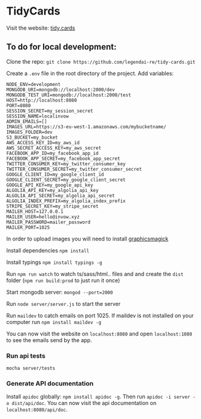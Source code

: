 # TidyCards

Visit the website: [tidy.cards](http://www.tidy.cards)

## To do for local development:

Clone the repo: `git clone https://github.com/legendai-re/tidy-cards.git`

Create a `.env` file in the root directory of the project. Add
variables:

```
NODE_ENV=development
MONGODB_URI=mongodb://localhost:2000/dev
MONGODB_TEST_URI=mongodb://localhost:2000/test
HOST=http://localhost:8080
PORT=8080
SESSION_SECRET=my_session_secret
SESSION_NAME=localinvow
ADMIN_EMAILS=[]
IMAGES_URL=https://s3-eu-west-1.amazonaws.com/mybucketname/
IMAGES_FOLDER=dev
S3_BUCKET=my_bucket
AWS_ACCESS_KEY_ID=my_aws_id
AWS_SECRET_ACCESS_KEY=my_aws_secret
FACEBOOK_APP_ID=my_facebook_app_id
FACEBOOK_APP_SECRET=my_facebook_app_secret
TWITTER_CONSUMER_KEY=my_twitter_consumer_key
TWITTER_CONSUMER_SECRET=my_twitter_consumer_secret
GOOGLE_CLIENT_ID=my_google_client_id
GOOGLE_CLIENT_SECRET=my_google_client_secret
GOOGLE_API_KEY=my_google_api_key
ALGOLIA_API_KEY=my_algolia_api_key
ALGOLIA_API_SECRET=my_algolia_api_secret
ALGOLIA_INDEX_PREFIX=my_algolia_index_prefix
STRIPE_SECRET_KEY=my_stripe_secret
MAILER_HOST=127.0.0.1
MAILER_USER=hello@invow.xyz
MAILER_PASSWORD=mailer_password
MAILER_PORT=1025
```

In order to upload images you will need to install [graphicsmagick](http://www.graphicsmagick.org/)

Install dependencies `npm install`

Install typings `npm install typings -g`

Run `npm run watch` to watch ts/sass/html.. files and and create the `dist` folder (`npm run build:prod` to just run it once)

Start mongodb server: `mongod --port=2000`

Run `node server/server.js` to start the server

Run `maildev` to catch emails on port 1025. If maildev is not installed on your computer run `npm install maildev -g`

You can now visit the website on `localhost:8080` and open `localhost:1080` to see the emails send by the app.

### Run api tests

`mocha server/tests`

### Generate API documentation

Install `apidoc` globally: `npm install apidoc -g`. Then run `apidoc -i server -o dist/api/doc`. You can now visit the api documentation on `localhost:8080/api/doc`.
